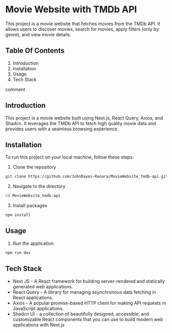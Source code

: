 # Movie Website with TMDb API
This project is a movie website that fetches movies from the TMDb API. It allows users to discover movies, search for movies, apply filters (only by genre), and view movie details.

## Table Of Contents
1. Introduction
2. Installation
3. Usage
4. Tech Stack

comment

## Introduction
This project is a movie website built using Next.js, React Query, Axios, and Shadcn. It leverages the TMDb API to fetch high quality movie data and provides users with a seamless browsing experience.

## Installation
To run this project on your local machine, follow these steps:

1. Clone the repository
```bash
git clone https://github.com/JohnRaves-Ranara/MovieWebsite_tmdb-api.git
````

2. Navigate to the directory
```bash
cd MovieWebsite_tmdb-api
```

3. Install packages
```bash
npm install
```

## Usage

1. Run the application
```bash
npm run dev
```

## Tech Stack
- Next JS - A React framework for building server-rendered and statically generated web applications.
- React Query - A library for managing asynchronous data fetching in React applications.
- Axios - A popular promise-based HTTP client for making API requests in JavaScript applications.
- Shadcn UI - a collection of beautifully designed, accessible, and customizable React components that you can use to build modern web applications with Next.js


